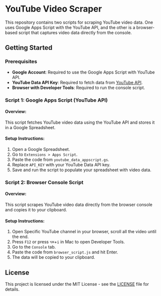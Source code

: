 # YouTube Video Scraper

This repository contains two scripts for scraping YouTube video data. One uses Google Apps Script with the YouTube API, and the other is a browser-based script that captures video data directly from the console.

## Getting Started

### Prerequisites
- **Google Account**: Required to use the Google Apps Script with YouTube API.
- **YouTube Data API Key**: Required to fetch data from [YouTube API](https://console.developers.google.com/).
- **Browser with Developer Tools**: Required to run the console script.

### Script 1: Google Apps Script (YouTube API)

#### Overview:
This script fetches YouTube video data using the YouTube API and stores it in a Google Spreadsheet.

#### Setup Instructions:
1. Open a Google Spreadsheet.
2. Go to `Extensions > Apps Script`.
3. Paste the code from `youtube_data_appscript.gs`.
4. Replace `API_KEY` with your YouTube Data API key.
5. Save and run the script to populate your spreadsheet with video data.

### Script 2: Browser Console Script

#### Overview:
This script scrapes YouTube video data directly from the browser console and copies it to your clipboard.

#### Setup Instructions:
1. Open Specific YouTube channel in your browser, scroll all the video until the end.
2. Press `F12` or press `⌥⌘`+`i` in Mac to open Developer Tools.
3. Go to the `Console` tab.
4. Paste the code from `browser_script.js` and hit Enter.
5. The data will be copied to your clipboard.

## License
This project is licensed under the MIT License - see the [LICENSE](LICENSE) file for details.
